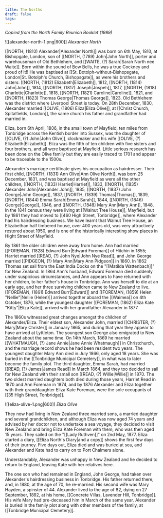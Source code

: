 ```yaml
---
title: The Norths
draft: false
tags:
---
```

*Copied from the North Family Reunion Booklet (1989)*

![[alexander-north-1.png|600]]
*Alexander North*

[[NORTH, (1810) Alexander|Alexander North]] was born on 6th May, 1810, at Bishopgate, London, son of [[NORTH, (1789) John|John North]], porter and warehouseman of Old Bethlehem, and [[WAITE, (?) Sarah|Sarah North nee Waite]]. Born within the sound of Bow Bells, he was a true Cockney and proud of it!! He was baptised at [[St. Botolph-without-Bishopsgate, London|St. Botolph's Church, Bishopsgate]], as were his brothers and sisters: [[NORTH, (1812) Elizabeth|Elizabeth]], 1812, [[NORTH, (1814) John|John]], 1814, [[NORTH, (1817) Joseph|Jospeh]], 1817, [[NORTH, (1818) Charlotte|Charlotte]], 1818, [[NORTH, (1821) Caroline|Caroline]], 1821, and [[NORTH, (1823) Thomas George|Thomas George]], 1823. Old Bethlehem was the district where Liverpool Street is today. On 28th December, 1830, Alexander married [[OLIVE, (1806) Eliza|Eliza Olive]], at [[Christ Church, Spitalfields, London]], the same church his father and grandfather had married in.

Eliza, born 6th April, 1806, in the small town of Mayfield, ten miles from Tonbridge across the Kentish border into Sussex, was the daughter of [[OLIVE, (?) John|John Olive]], clockmaker and his wife [[OLIVE, (?) Elizabeth|Elizabeth]]. Eliza was the fifth of ten children with five sisters and four brothers, and all were baptised at Mayfield. Little serious research has been done on the Olive family but they are easily traced to 1701 and appear to be traceable to the 1500s.

Alexander's marriage certificate gives his occupation as hairdresser. Their first child, [[NORTH, (1831) Ann Olive|Ann Olive North]], was born 25 December, 1831, and was baptised at Mayfield as were all the other children, [[NORTH, (1833) Harriet|Harriet]], 1833, [[NORTH, (1835) Alexander John|Alexander John]], 1835, [[NORTH, (1837) John George|John George]], 1837, [[NORTH, (1839) Thomas|Thomas]], 1839, [[NORTH, (1844) Emma Sarah|Emma Sarah]], 1844, [[NORTH, (1846) George|George]], 1846, and [[NORTH, (1848) Mary Ann|Mary Ann]], 1848. In the 1841 census they were living at [[Walnut Tree House]], Mayfield, but by 1861 they had moved to [[460 High Street, Tonbridge]], where Alexander had his hairdressing business. We have learnt that Walnut Tree House, an Elizabethan half timbered house, over 400 years old, was very attractively restored about 1950, and is one of the historically interesting show places in Hight Street of Mayfield.

By 1861 the older children were away from home. Ann had married [[FOREMAN, (1828) Edward Burr|Edward Foreman]] of Hitchin in 1855; Harriet married [[READ, (?) John Nye|John Nye Read]], and John George married [[PIDGEON, (?) Mary Ann|Mary Ann Pidgeon]] in 1860. In 1862 Thomas set sail from the East India Docks on the "[[Matilda Wattenbach]]" for New Zealand. In 1864 Ann's husband, Edward Foreman died suddenly under suspicious circumstances, and Ann appears to have returned with her children, to her father's house in Tonbridge. Ann was herself to die at an early age, and her three surviving children came to New Zealand to live. [[FOREMAN, (1861) Edward Burr|Edward]] and [[FOREMAN, (1859) Helen "Nellie"|Nellie (Helen)]] arrived together aboard the [[Waimea]] on 4th October, 1876, while the youngest daughter [[FOREMAN, (1862) Eliza Kate "Kitty"|Eliza Kate]], arrived with her grandfather Alexander in 1877.

The 1860s witnessed great changes amongst the children of Alexander/Eliza. Their eldest son, Alexander John, married [[CHRISTER, (?) Mary|Mary Christer]] in January 1865, and during that year they appear to have arrived at Lyttleton. The youngest son George also emigrated to New Zealand about the same time. On 14th March, 1869 he married [[WHATMAUGH, (?) Jane Annie|Jane Annie Whatmaugh]] in Christchurch, and the marriage record shows he had been resident two years. The youngest daughter Mary Ann died in July 1866, only aged 18 years. She was buried in the [[Tonbridge Municipal Cemetery]], in what was to later become the family plot. The third daughter, Emma Sarah, had married [[READ, (?) James|James Read]] in March 1864, and they too decided to sail for New Zealand with their small son [[READ, (?) Willie|Willie]] in 1870. The two oldest married daughters both died during those years, Harriet Read in 1870 and Ann Foreman in 1874, and by 1876 Alexander and Eliza together with their granddaughter Eliza Kate Foreman, were the sole occupants of [[35 High Street, Tonbridge]].

![[eliza-olive-1.png|600]]
*Eliza Olive*

They now had living in New Zealand three married sons, a married daughter and several grandchildren, and although Eliza was now aged 74 years and advised by her doctor not to undertake a sea voyage, they decided to visit New Zealand and bring Eliza Kate Foreman with them, who was then aged 15 years. They sailed on the "[[Lady Ruthven]]" on 2nd May, 1877. Eliza started a diary, [[Eliza North's Diary|and a copy]] shows the first few days of their journey. Five days out, Eliza died and was buried at sea, and Alexander and Kate had to carry on to Port Chalmers alone.

Understandably, Alexander was unhappy in New Zealand and he decided to return to England, leaving Kate with her relatives here.

The one son who had remained in England, John George, had taken over Alexander's hairdressing business in Tonbridge. His father returned there, and, in 1880, at the age of 70, he re-married. His second wife was Mary Hayden, a spinster of 44. Alexander lived to the age of 82, dying on 27 September, 1892, at his home, [[Concrete Villas, Lavender Hill, Tonbridge]]. His wife Mary had pre-deceased him in March of the same year. Alexander is buried in the family plot along with other members of the family, at [[Tonbridge Municipal Cemetery]].